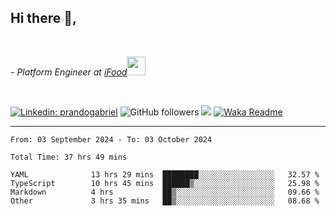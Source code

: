 <h2>Hi there  👋,</h2> </br>

<p><em>- Platform Engineer at <a href="https://www.ifood.com.br/">iFood</a><img src="https://media.giphy.com/media/WUlplcMpOCEmTGBtBW/giphy.gif" width="30"> 
</em></p></br>


[![Linkedin: prandogabriel](https://img.shields.io/badge/-prandogabriel-blue?style=flat-square&logo=Linkedin&logoColor=white&link=https://www.linkedin.com/in/prandogabriel/)](https://www.linkedin.com/in/prandogabriel)
![GitHub followers](https://img.shields.io/github/followers/prandogabriel?label=Follow&style=social)
![](https://visitor-badge.glitch.me/badge?page_id=prandogabriel.prandogabriel)
[![Waka Readme](https://github.com/prandogabriel/prandogabriel/actions/workflows/update-stats.yml.yml/badge.svg)](https://github.com/prandogabriel/prandogabriel/actions/workflows/update-stats.yml.yml)

---

<!--START_SECTION:waka-->

```golang
From: 03 September 2024 - To: 03 October 2024

Total Time: 37 hrs 49 mins

YAML              13 hrs 29 mins  ████████░░░░░░░░░░░░░░░░░   32.57 %
TypeScript        10 hrs 45 mins  ██████▒░░░░░░░░░░░░░░░░░░   25.98 %
Markdown          4 hrs           ██▒░░░░░░░░░░░░░░░░░░░░░░   09.66 %
Other             3 hrs 35 mins   ██▒░░░░░░░░░░░░░░░░░░░░░░   08.68 %
```

<!--END_SECTION:waka-->
